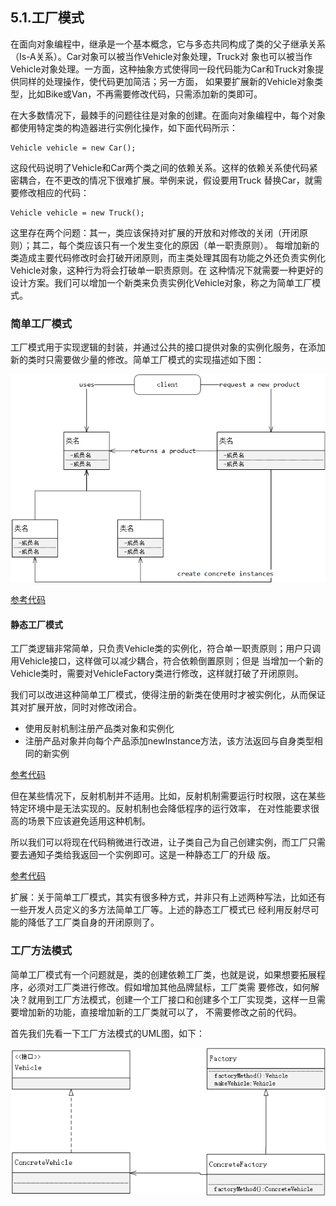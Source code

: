 ## 5.1.工厂模式
在面向对象编程中，继承是一个基本概念，它与多态共同构成了类的父子继承关系（Is-A关系）。Car对象可以被当作Vehicle对象处理，Truck对
象也可以被当作Vehicle对象处理。一方面，这种抽象方式使得同一段代码能为Car和Truck对象提供同样的处理操作，使代码更加简洁；另一方面，
如果要扩展新的Vehicle对象类型，比如Bike或Van，不再需要修改代码，只需添加新的类即可。

在大多数情况下，最棘手的问题往往是对象的创建。在面向对象编程中，每个对象都使用特定类的构造器进行实例化操作，如下面代码所示：

    Vehicle vehicle = new Car();
    
这段代码说明了Vehicle和Car两个类之间的依赖关系。这样的依赖关系使代码紧密耦合，在不更改的情况下很难扩展。举例来说，假设要用Truck
替换Car，就需要修改相应的代码：

    Vehicle vehicle = new Truck();
    
这里存在两个问题：其一，类应该保持对扩展的开放和对修改的关闭（开闭原则）；其二，每个类应该只有一个发生变化的原因（单一职责原则）。
每增加新的类造成主要代码修改时会打破开闭原则，而主类处理其固有功能之外还负责实例化Vehicle对象，这种行为将会打破单一职责原则。在
这种情况下就需要一种更好的设计方案。我们可以增加一个新类来负责实例化Vehicle对象，称之为简单工厂模式。

### 简单工厂模式
工厂模式用于实现逻辑的封装，并通过公共的接口提供对象的实例化服务，在添加新的类时只需要做少量的修改。简单工厂模式的实现描述如下图：

![简单工厂模式](/src/main/resources/image/basics/knowledge/1-11.png)

[参考代码](simplefactory/SimpleFactory.java)

#### 静态工厂模式
工厂类逻辑非常简单，只负责Vehicle类的实例化，符合单一职责原则；用户只调用Vehicle接口，这样做可以减少耦合，符合依赖倒置原则；但是
当增加一个新的Vehicle类时，需要对VehicleFactory类进行修改，这样就打破了开闭原则。

我们可以改进这种简单工厂模式，使得注册的新类在使用时才被实例化，从而保证其对扩展开放，同时对修改闭合。

- 使用反射机制注册产品类对象和实例化
- 注册产品对象并向每个产品添加newInstance方法，该方法返回与自身类型相同的新实例 

[参考代码](staticfactory/StaticFactory.java)

但在某些情况下，反射机制并不适用。比如，反射机制需要运行时权限，这在某些特定环境中是无法实现的。反射机制也会降低程序的运行效率，
在对性能要求很高的场景下应该避免适用这种机制。

所以我们可以将现在代码稍微进行改进，让子类自己为自己创建实例，而工厂只需要去通知子类给我返回一个实例即可。这是一种静态工厂的升级
版。

[参考代码](staticfactory/upgrade/StaticFactoryUpgrade.java)

扩展：关于简单工厂模式，其实有很多种方式，并非只有上述两种写法，比如还有一些开发人员定义的多方法简单工厂等。上述的静态工厂模式已
经利用反射尽可能的降低了工厂类自身的开闭原则了。

### 工厂方法模式
简单工厂模式有一个问题就是，类的创建依赖工厂类，也就是说，如果想要拓展程序，必须对工厂类进行修改。假如增加其他品牌鼠标，工厂类需
要修改，如何解决？就用到工厂方法模式，创建一个工厂接口和创建多个工厂实现类，这样一旦需要增加新的功能，直接增加新的工厂类就可以了，
不需要修改之前的代码。

首先我们先看一下工厂方法模式的UML图，如下：

![工厂方法模式](/src/main/resources/image/basics/knowledge/1-12.png)